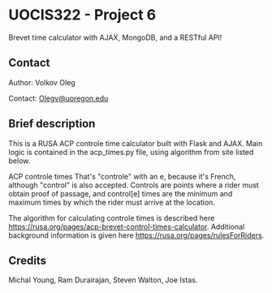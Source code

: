 # UOCIS322 - Project 6 #
Brevet time calculator with AJAX, MongoDB, and a RESTful API!

## Contact 

Author: Volkov Oleg

Contact: Olegv@uoregon.edu

## Brief description
This is a RUSA ACP controle time calculator built with Flask and AJAX. Main logic is contained in the acp_times.py file, using algorithm from site listed below.

ACP controle times
That's "controle" with an e, because it's French, although "control" is also accepted. Controls are points where a rider must obtain proof of passage, and control[e] times are the minimum and maximum times by which the rider must arrive at the location.

The algorithm for calculating controle times is described here https://rusa.org/pages/acp-brevet-control-times-calculator. Additional background information is given here https://rusa.org/pages/rulesForRiders.

## Credits

Michal Young, Ram Durairajan, Steven Walton, Joe Istas.
